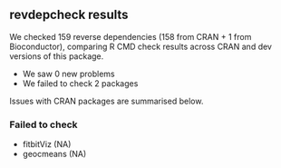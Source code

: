 ## revdepcheck results

We checked 159 reverse dependencies (158 from CRAN + 1 from Bioconductor), comparing R CMD check results across CRAN and dev versions of this package.

 * We saw 0 new problems
 * We failed to check 2 packages

Issues with CRAN packages are summarised below.

### Failed to check

* fitbitViz (NA)
* geocmeans (NA)
